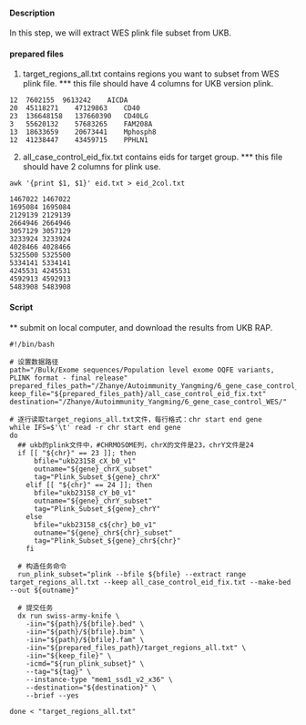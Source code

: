 #### Description
In this step, we will extract WES plink file subset from UKB.


#### prepared files
1. target_regions_all.txt contains regions you want to subset from WES plink file.
*** this file should have 4 columns for UKB version plink.
```
12  7602155  9613242	AICDA
20	45118271	47129863	CD40
23	136648158	137660390	CD40LG
3	55620132	57683265	FAM208A
13	18633659	20673441	Mphosph8
12	41238447	43459715	PPHLN1
```

2. all_case_control_eid_fix.txt contains eids for target group.
*** this file should have 2 columns for plink use.
```
awk '{print $1, $1}' eid.txt > eid_2col.txt
```
```
1467022 1467022
1695084 1695084
2129139 2129139
2664946 2664946
3057129 3057129
3233924 3233924
4028466 4028466
5325500 5325500
5334141 5334141
4245531 4245531
4592913 4592913
5483908 5483908
```


#### Script
** submit on local computer, and download the results from UKB RAP.

```
#!/bin/bash

# 设置数据路径
path="/Bulk/Exome sequences/Population level exome OQFE variants, PLINK format - final release"
prepared_files_path="/Zhanye/Autoimmunity_Yangming/6_gene_case_control_WES/prepared_files"
keep_file="${prepared_files_path}/all_case_control_eid_fix.txt"
destination="/Zhanye/Autoimmunity_Yangming/6_gene_case_control_WES/"

# 逐行读取target_regions_all.txt文件，每行格式：chr start end gene
while IFS=$'\t' read -r chr start end gene
do
  ## ukb的plink文件中，#CHRMOSOME列，chrX的文件是23，chrY文件是24
  if [[ "${chr}" == 23 ]]; then
      bfile="ukb23158_cX_b0_v1"
      outname="${gene}_chrX_subset"
      tag="Plink_Subset_${gene}_chrX"
    elif [[ "${chr}" == 24 ]]; then
      bfile="ukb23158_cY_b0_v1"
      outname="${gene}_chrY_subset"
      tag="Plink_Subset_${gene}_chrY"
    else
      bfile="ukb23158_c${chr}_b0_v1"
      outname="${gene}_chr${chr}_subset"
      tag="Plink_Subset_${gene}_chr${chr}"
    fi

  # 构造任务命令
  run_plink_subset="plink --bfile ${bfile} --extract range target_regions_all.txt --keep all_case_control_eid_fix.txt --make-bed --out ${outname}"

  # 提交任务
  dx run swiss-army-knife \
    -iin="${path}/${bfile}.bed" \
    -iin="${path}/${bfile}.bim" \
    -iin="${path}/${bfile}.fam" \
    -iin="${prepared_files_path}/target_regions_all.txt" \
    -iin="${keep_file}" \
    -icmd="${run_plink_subset}" \
    --tag="${tag}" \
    --instance-type "mem1_ssd1_v2_x36" \
    --destination="${destination}" \
    --brief --yes

done < "target_regions_all.txt"

```
